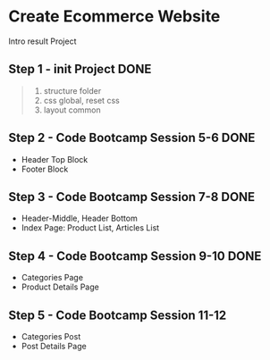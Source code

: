 # Create Ecommerce Website

Intro result Project

## Step 1 - init Project DONE

> 1. structure folder
> 2. css global, reset css
> 3. layout common


## Step 2 - Code Bootcamp Session 5-6 DONE

- Header Top Block
- Footer Block

## Step 3 - Code Bootcamp Session 7-8 DONE

- Header-Middle, Header Bottom
- Index Page: Product List, Articles List

## Step 4 - Code Bootcamp Session 9-10 DONE

- Categories Page
- Product Details Page


## Step 5 - Code Bootcamp Session 11-12

- Categories Post
- Post Details Page